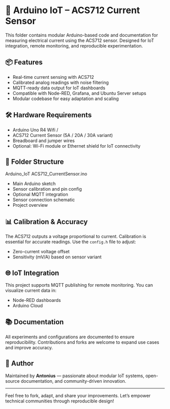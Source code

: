 # 🔌 Arduino IoT – ACS712 Current Sensor

This folder contains modular Arduino-based code and documentation for measuring electrical current using the ACS712 sensor. Designed for IoT integration, remote monitoring, and reproducible experimentation.

## 📦 Features

- Real-time current sensing with ACS712
- Calibrated analog readings with noise filtering
- MQTT-ready data output for IoT dashboards
- Compatible with Node-RED, Grafana, and Ubuntu Server setups
- Modular codebase for easy adaptation and scaling

## 🛠️ Hardware Requirements

- Arduino Uno R4 Wifi /
- ACS712 Current Sensor (5A / 20A / 30A variant)
- Breadboard and jumper wires
- Optional: Wi-Fi module or Ethernet shield for IoT connectivity

## 📁 Folder Structure
Arduino_IoT ACS712_CurrentSensor.ino       
- Main Arduino sketch
- Sensor calibration and pin config
- Optional MQTT integration
- Sensor connection schematic
- Project overview

## 📊 Calibration & Accuracy

The ACS712 outputs a voltage proportional to current. Calibration is essential for accurate readings. Use the `config.h` file to adjust:

- Zero-current voltage offset
- Sensitivity (mV/A) based on sensor variant

## 🌐 IoT Integration

This project supports MQTT publishing for remote monitoring. You can visualize current data in:

- Node-RED dashboards
- Arduino Cloud

## 📚 Documentation

All experiments and configurations are documented to ensure reproducibility. Contributions and forks are welcome to expand use cases and improve accuracy.

## 🧠 Author

Maintained by **Antonius** — passionate about modular IoT systems, open-source documentation, and community-driven innovation.

---

Feel free to fork, adapt, and share your improvements. Let’s empower technical communities through reproducible design!
